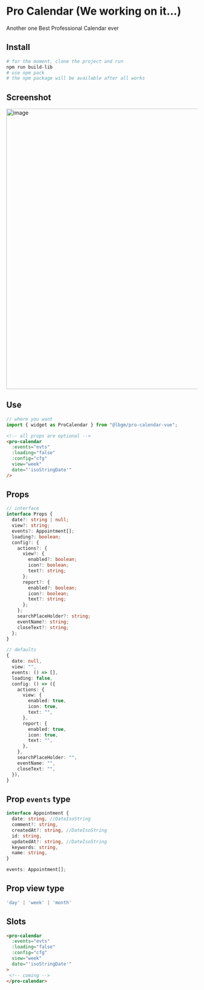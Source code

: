 # Pro Calendar (We working on it...)
Another one Best Professional Calendar ever

## Install
```sh
# for the moment, clone the project and run
npm run build-lib
# use npm pack
# the npm package will be available after all works
```

## Screenshot

<img width="736" alt="image" src="https://user-images.githubusercontent.com/92580505/201697197-c89acb54-1e71-4dfb-942f-379b0164bbde.png">

## Use

```js
// where you want
import { widget as ProCalendar } from "@lbgm/pro-calendar-vue";
```

```html
<!-- all props are optional -->
<pro-calendar
  :events="evts"
  :loading="false"
  :config="cfg"
  view="week"
  date="'isoStringDate'"
/>
```


## Props
```ts
// interface
interface Props {
  date?: string | null;
  view?: string;
  events?: Appointment[];
  loading?: boolean;
  config?: {
    actions?: {
      view?: {
        enabled?: boolean;
        icon?: boolean;
        text?: string;
      };
      report?: {
        enabled?: boolean;
        icon?: boolean;
        text?: string;
      };
    };
    searchPlaceHolder?: string;
    eventName?: string;
    closeText?: string;
  };
}

// defaults
{
  date: null,
  view: "",
  events: () => [],
  loading: false,
  config: () => ({
    actions: {
      view: {
        enabled: true,
        icon: true,
        text: "",
      },
      report: {
        enabled: true,
        icon: true,
        text: "",
      },
    },
    searchPlaceHolder: "",
    eventName: "",
    closeText: "",
  }),
}
```

## Prop `events` type
```ts
interface Appointment {
  date: string, //DateIsoString
  comment?: string,
  createdAt?: string, //DateIsoString
  id: string,
  updatedAt?: string, //DateIsoString
  keywords: string,
  name: string,
}

events: Appointment[];
```

## Prop view type
```ts
'day' | 'week' | 'month'
```

## Slots
```html
<pro-calendar
  :events="evts"
  :loading="false"
  :config="cfg"
  view="week"
  date="'isoStringDate'"
>
 <!-- coming -->
</pro-calendar>








